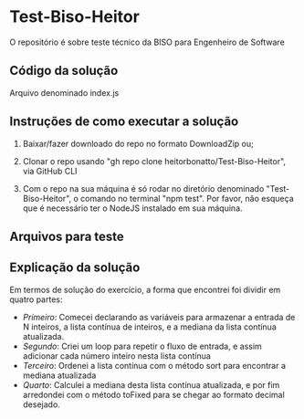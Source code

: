# Test-Biso-Heitor

O repositório é sobre teste técnico da BISO para Engenheiro de Software

## Código da solução

Arquivo denominado index.js

## Instruções de como executar a solução

1. Baixar/fazer downloado do repo no formato DownloadZip ou;

2. Clonar o repo usando "gh repo clone heitorbonatto/Test-Biso-Heitor", via GitHub CLI

3. Com o repo na sua máquina é só rodar no diretório denominado "Test-Biso-Heitor", o comando no terminal "npm test". Por favor, não esqueça que é necessário ter o NodeJS instalado em sua máquina.

## Arquivos para teste

## Explicação da solução

Em termos de solução do exercício, a forma que encontrei foi dividir em quatro partes:

- _Primeiro_: Comecei declarando as variáveis para armazenar a entrada de N inteiros, a lista contínua de inteiros, e a mediana da lista contínua atualizada.
- _Segundo_: Criei um loop para repetir o fluxo de entrada, e assim adicionar cada número inteiro nesta lista contínua
- _Terceiro_: Ordenei a lista contínua com o método sort para encontrar a mediana atualizada
- _Quarto_: Calculei a mediana desta lista contínua atualizada, e por fim arredondei com o método toFixed para se chegar ao formato decimal desejado.
